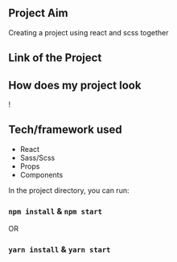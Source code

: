 
## Project Aim

Creating a project using react and scss together


##  Link of the Project







## How does my project look
!



## Tech/framework used

* React
* Sass/Scss
* Props
* Components



In the project directory, you can run:

### `npm install`  &   `npm start`

OR

### `yarn install`   &  `yarn start`

